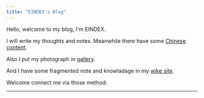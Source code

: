 ```yaml
---
title: "EINDEX's Blog"
---
```


Hello, welcome to my blog, I'm EINDEX.

I will write my thoughts and notes. Meanwhile there have some [Chinese content](@/_index.md).

Also I put my photograph in [gallery](@/gallery/_index.en.md).

And I have some fragmented note and knowladage in my [wike site](https://wiki.eindex.me).

Welcome connect me via those method:
[<iconify-icon icon="bxl:twitter"></iconify-icon>](https://twitter.com/eindex_li)
[<iconify-icon icon="bxl:github"></iconify-icon>](https://github.com/eindex)
[<iconify-icon icon="bxl:telegram"></iconify-icon>](https://t.me/eindex)
[<iconify-icon icon="bx:at"></iconify-icon>](eindex.me@outlook.com)
[<iconify-icon icon="cib:keybase"></iconify-icon>](https://keybase.io/eindexli)

---
